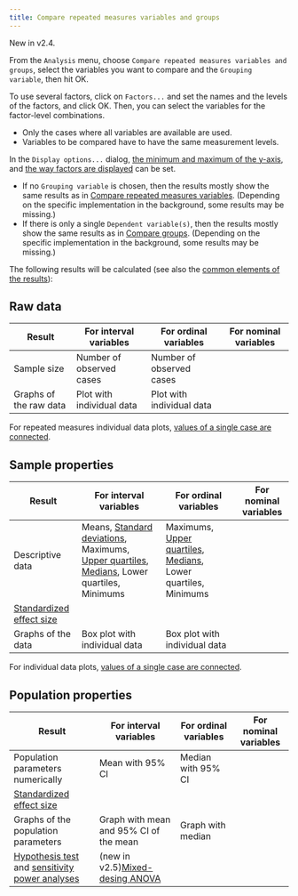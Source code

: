 ```yaml
---
title: Compare repeated measures variables and groups
---
```

New in v2.4.

From the `Analysis` menu, choose `Compare repeated measures variables and groups`, select the variables you want to compare and the `Grouping variable`, then hit OK.

To use several factors, click on `Factors...` and set the names and the levels of the factors, and click OK. Then, you can select the variables for the factor-level combinations.

* Only the cases where all variables are available are used.
* Variables to be compared have to have the same measurement levels.

In the `Display options...` dialog, [the minimum and maximum of the y-axis](Displaying-the-data-and-results-graphically#range-of-the-axes), and [the way factors are displayed](Displaying-the-data-and-results-graphically#displaying-factors-and-groups-in-x-axis-colors-and-panels) can be set.

* If no `Grouping variable` is chosen, then the results mostly show the same results as in [Compare repeated measures variables](Compare-repeated-measures-variables). (Depending on the specific implementation in the background, some results may be missing.)
* If there is only a single `Dependent variable(s)`, then the results mostly show the same results as in [Compare groups](Compare-groups). (Depending on the specific implementation in the background, some results may be missing.)

The following results will be calculated (see also the [common elements of the results](Common-elements-of-the-analysis-results)):

## Raw data

|Result|For interval variables|For ordinal variables|For nominal variables
|---|---|---|---|
|Sample size | Number of observed cases | Number of observed cases | 
|Graphs of the raw data|Plot with individual data|Plot with individual data|

For repeated measures individual data plots, [values of a single case are connected](Displaying-individual-data-in-repeated-measures-variables).

## Sample properties

|Result|For interval variables|For ordinal variables|For nominal variables
|---|---|---|---|
|Descriptive data|Means, [Standard deviations](https://en.wikipedia.org/wiki/Standard_deviation), Maximums, [Upper quartiles](https://en.wikipedia.org/wiki/Quartile), [Medians](https://en.wikipedia.org/wiki/Median), Lower quartiles, Minimums|Maximums, [Upper quartiles](https://en.wikipedia.org/wiki/Quartile), [Medians](https://en.wikipedia.org/wiki/Median), Lower quartiles, Minimums|
|[Standardized effect size](Standardized-effect-sizes)|
|Graphs of the data|Box plot with individual data|Box plot with individual data |

For individual data plots, [values of a single case are connected](Displaying-individual-data-in-repeated-measures-variables).

## Population properties

|Result|For interval variables|For ordinal variables|For nominal variables
|---|---|---|---|
|Population parameters numerically|Mean with 95% CI|Median with 95% CI|
|[Standardized effect size](Standardized-effect-sizes)|
|Graphs of the population parameters|Graph with mean and 95% CI of the mean|Graph with median| 
|[Hypothesis test](Hypothesis-tests) and [sensitivity power analyses](Power-analysis)|(new in v2.5)[Mixed-desing ANOVA](https://en.wikipedia.org/wiki/Mixed-design_analysis_of_variance)||
